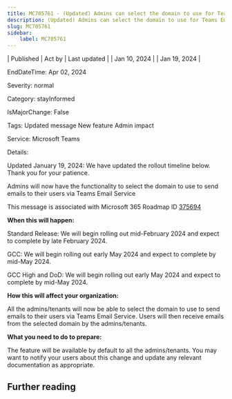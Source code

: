 ```yaml
---
title: MC705761 - (Updated) Admins can select the domain to use for Teams Email Service
description: (Updated) Admins can select the domain to use for Teams Email Service
slug: MC705761
sidebar:
    label: MC705761
---
```



| Published | Act by | Last updated |
| Jan 10, 2024 |  | Jan 19, 2024 |

EndDateTime: Apr 02, 2024

Severity: normal

Category: stayInformed

IsMajorChange: False

Tags: Updated message New feature Admin impact

Service: Microsoft Teams

Details: 

<p style="">Updated January 19, 2024: We have updated the rollout timeline below. Thank you for your patience.</p><p style="">Admins will now have the functionality to select the domain to use to send emails to their users via Teams Email Service</p>
<p>This message is associated with Microsoft 365 Roadmap ID <a href="https://www.microsoft.com/microsoft-365/roadmap?filters=&amp;searchterms=375694" target="_blank">375694</a></p>
<p><b>When this will happen:</b></p><p>Standard Release: We will begin rolling out mid-February 2024 and expect to complete by late February 2024.</p><p>GCC: We will begin rolling out early May 2024 and expect to complete by mid-May 2024.</p><p>GCC High and DoD: We will begin rolling out early May 2024 and expect to complete by mid-May 2024.</p>

<p><b>How this will affect your organization:</b></p>

<p>All the admins/tenants will now be able to select the domain to use to send emails to their users via Teams Email Service. Users will then receive emails from the selected domain by the admins/tenants.</p>
<p><b>What you need to do to prepare:</b></p>
<p>The feature will be available by default to all the admins/tenants. You may want to notify your users about this change and update any relevant documentation as appropriate.</p>

## Further reading
